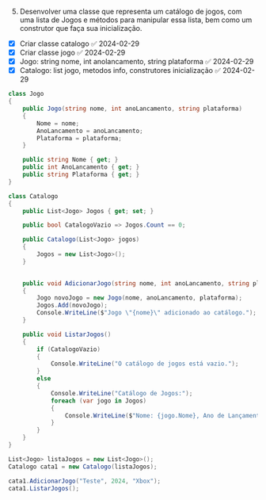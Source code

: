 5. Desenvolver uma classe que representa um catálogo de jogos, com uma lista de Jogos e métodos para manipular essa lista, bem como um construtor que faça sua inicialização.

- [x] Criar classe catalogo ✅ 2024-02-29
- [x] Criar classe jogo ✅ 2024-02-29
- [x] Jogo: string nome, int anolancamento, string plataforma ✅ 2024-02-29
- [x] Catalogo: list jogo, metodos info, construtores inicialização ✅ 2024-02-29

```C#
class Jogo
{
    public Jogo(string nome, int anoLancamento, string plataforma)
    {
        Nome = nome;
        AnoLancamento = anoLancamento;
        Plataforma = plataforma;
    }

    public string Nome { get; }
    public int AnoLancamento { get; }
    public string Plataforma { get; }
}
```

```C#
class Catalogo
{
    public List<Jogo> Jogos { get; set; }

    public bool CatalogoVazio => Jogos.Count == 0;

    public Catalogo(List<Jogo> jogos)
    {
        Jogos = new List<Jogo>();
    }

   
    public void AdicionarJogo(string nome, int anoLancamento, string plataforma)
    {
        Jogo novoJogo = new Jogo(nome, anoLancamento, plataforma);
        Jogos.Add(novoJogo);
        Console.WriteLine($"Jogo \"{nome}\" adicionado ao catálogo.");
    }

    public void ListarJogos()
    {
        if (CatalogoVazio)
        {
            Console.WriteLine("O catálogo de jogos está vazio.");
        }
        else
        {
            Console.WriteLine("Catálogo de Jogos:");
            foreach (var jogo in Jogos)
            {
                Console.WriteLine($"Nome: {jogo.Nome}, Ano de Lançamento: {jogo.AnoLancamento}, Plataforma: {jogo.Plataforma}");
            }
        }
    }
}
```

```C#
List<Jogo> listaJogos = new List<Jogo>();
Catalogo cata1 = new Catalogo(listaJogos);

cata1.AdicionarJogo("Teste", 2024, "Xbox");
cata1.ListarJogos();
```